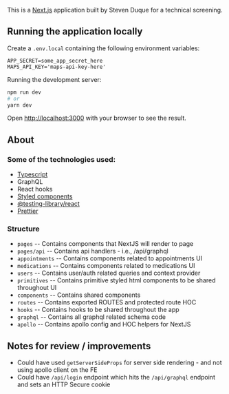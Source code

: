 This is a [Next.js](https://nextjs.org/docs) application built by Steven Duque for a technical screening. 

## Running the application locally

Create a `.env.local` containing the following environment variables:
```
APP_SECRET=some_app_secret_here
MAPS_API_KEY='maps-api-key-here'
```

Running the development server:
```bash
npm run dev
# or
yarn dev
```

Open [http://localhost:3000](http://localhost:3000) with your browser to see the result.

## About

### Some of the technologies used:
- [Typescript](https://www.typescriptlang.org/)
- GraphQL
- React hooks
- [Styled components](https://styled-components.com/)
- [@testing-library/react](https://testing-library.com/docs/react-testing-library/intro)
- [Prettier](https://prettier.io/)

### Structure
- `pages`
-- Contains components that NextJS will render to page
- `pages/api`
-- Contains api handlers - i.e., /api/graphql
- `appointments`
-- Contains components related to appointments UI
- `medications`
-- Contains components related to medications UI
- `users`
-- Contains user/auth related queries and context provider
- `primitives`
-- Contains primitive styled html components to be shared throughout UI
- `components`
-- Contains shared components
- `routes`
-- Contains exported ROUTES and protected route HOC
- `hooks`
-- Contains hooks to be shared throughout the app
- `graphql`
-- Contains all graphql related schema code
- `apollo`
-- Contains apollo config and HOC helpers for NextJS

## Notes for review / improvements
- Could have used `getServerSideProps` for server side rendering - and not using apollo client on the FE
- Could have `/api/login` endpoint which hits the `/api/graphql` endpoint and sets an HTTP Secure cookie
